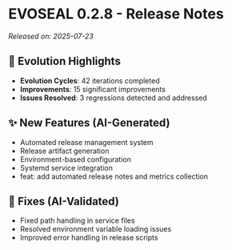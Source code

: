 # EVOSEAL 0.2.8 - Release Notes

*Released on: 2025-07-23*

## 🚀 Evolution Highlights

- **Evolution Cycles**: 42 iterations completed
- **Improvements**: 15 significant improvements
- **Issues Resolved**: 3 regressions detected and addressed

## ✨ New Features (AI-Generated)
- Automated release management system
- Release artifact generation
- Environment-based configuration
- Systemd service integration
- feat: add automated release notes and metrics collection

## 🐛 Fixes (AI-Validated)
- Fixed path handling in service files
- Resolved environment variable loading issues
- Improved error handling in release scripts
